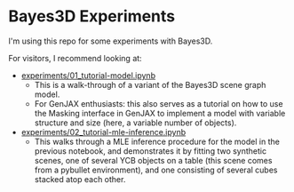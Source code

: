 # Bayes3D Experiments

I'm using this repo for some experiments with Bayes3D.

For visitors, I recommend looking at:
- [experiments/01_tutorial-model.ipynb](experiments/01_tutorial-model.ipynb)
    - This is a walk-through of a variant of the Bayes3D scene graph model.
    - For GenJAX enthusiasts: this also serves as a tutorial on how to use the Masking interface
    in GenJAX to implement a model with variable structure and size (here, a variable
    number of objects).
- [experiments/02_tutorial-mle-inference.ipynb](experiments/02_tutorial-mle-inference.ipynb)
    - This walks through a MLE inference procedure for the model in the previous notebook,
    and demonstrates it by fitting two synthetic scenes, one of several YCB objects
    on a table (this scene comes from a pybullet environment), and one consisting
    of several cubes stacked atop each other.